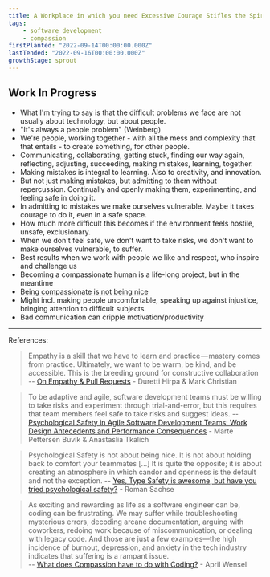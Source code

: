 ```yaml
---
title: A Workplace in which you need Excessive Courage Stifles the Spirit
tags: 
    - software development
    - compassion
firstPlanted: "2022-09-14T00:00:00.000Z"
lastTended: "2022-09-16T00:00:00.000Z"
growthStage: sprout
---
```


## Work In Progress

- What I'm trying to say is that the difficult problems we face are not usually about technology, but about people. 
- "It's always a people problem" (Weinberg)
- We're people, working together - with all the mess and complexity that that entails - to create something, for other people. 
- Communicating, collaborating, getting stuck, finding our way again, reflecting, adjusting, succeeding, making mistakes, learning, together. 
- Making mistakes is integral to learning. Also to creativity, and innovation. 
- But not just making mistakes, but admitting to them without repercussion. Continually and openly making them, experimenting, and feeling safe in doing it. 
- In admitting to mistakes we make ourselves vulnerable. Maybe it takes courage to do it, even in a safe space. 
- How much more difficult this becomes if the environment feels hostile, unsafe, exclusionary. 
- When we don't feel safe, we don't want to take risks, we don't want to make ourselves vulnerable, to suffer. 
- Best results when we work with people we like and respect, who inspire and challenge us
- Becoming a compassionate human is a life-long project, but in the meantime
- [Being compassionate is not being nice](https://compassionatecoding.com/blog/2020/9/21/compassion-is-not-about-being-nice)
- Might incl. making people uncomfortable, speaking up against injustice, bringing attention to difficult subjects. 
- Bad communication can cripple motivation/productivity

<note-polaroid-image
    src="a-workplace-in-which-you-need-excessive-courage-stifles-the-spirit/psychological-safety-lizandmollie-twitter.jpeg"
    alt="Illustration of a Venn Diagram showing that people share more ideas when they feel belonging"
    caption="This is where I will add a caption"
    sourcelink="https://twitter.com/lizandmollie/status/1383820134154858500?s=20&t=yrGCv21ihByadBlXtU43OA"
    sourcetext="Twitter">
</note-polaroid-image>

---
References: 

> Empathy is a skill that we have to learn and practice — mastery comes from practice. Ultimately, we want to be warm, be kind, and be accessible. This is the breeding ground for constructive collaboration 
 -- [On Empathy & Pull Requests](https://slack.engineering/on-empathy-pull-requests-979e4257d158) - Duretti Hirpa & Mark Christian

> To be adaptive and agile, software development teams must be willing to take risks and experiment through trial-and-error, but this requires that team members feel safe to take risks and suggest ideas.
 -- [Psychological Safety in Agile Software Development Teams: Work Design Antecedents and Performance Consequences](https://www.researchgate.net/publication/354983229_Psychological_Safety_in_Agile_Software_Development_Teams_Work_Design_Antecedents_and_Performance_Consequences) - Marte Pettersen Buvik & Anastaslia Tkalich

 > Psychological Safety is not about being nice. It is not about holding back to comfort your teammates [...] It is quite the opposite; it is about creating an atmosphere in which candor and openness is the default and not the exception.
 -- [Yes, Type Safety is awesome, but have you tried psychological safety?](https://dev.to/rommsen/yes-type-safety-is-awesome-but-have-you-tried-psychological-safety-4pjh) - Roman Sachse

 > As exciting and rewarding as life as a software engineer can be, coding can be frustrating. We may suffer while troubleshooting mysterious errors, decoding arcane documentation, arguing with coworkers, redoing work because of miscommunication, or dealing with legacy code. And those are just a few examples—the high incidence of burnout, depression, and anxiety in the tech industry indicates that suffering is a rampant issue.  
 -- [What does Compassion have to do with Coding?](https://compassionatecoding.com/blog/2016/8/15/what-does-compassion-have-to-do-with-coding) - April Wensel